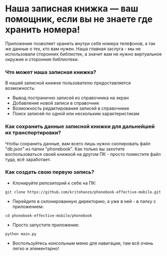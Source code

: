 # Наша записная книжка — ваш помощник, если вы не знаете где хранить номера!

Приложение позволяет хранить внутри себя номера телефонов, а так же данные о тех, кто вам нужен.
Наша главная заслуга - мы не использовали сторонних библиотек, а значит вам не нужно виртуальное окружие и сторонние библиотеки.

### Что может наша записная книжка?
В нашей записной книжке пользователю предоставляется возможность:
* Вывод постранично записей из справочника на экран
* Добавление новой записи в справочник
* Возможность редактирования записей в справочнике
* Поиск записей по одной или нескольким характеристикам

### Как сохранить данные записной книжки для дальнейшей их транспортировки?
Чтобы сохранить данные, вам всего лишь нужно скопировать файл "db.json" из папки "phonebook".
Как только вы захотите воспользоваться своей книжкой на другом ПК - просто поместите файл туда, всё заработает.

### Как создать свою первую запись?
* Клонируйте репозиторий к себе на ПК:
```
git clone https://github.com/kritohanzo/phonebook-effective-mobile.git
```
* Перейдите в склонированную директорию, а уже в ней - в папку с приложением:
```
cd phonebook-effective-mobile/phonebook
```
* Просто запустите приложение:
```
python main.py
```
* Воспользуйтесь консольным меню для навигации, там всё очень легко и элементарно!